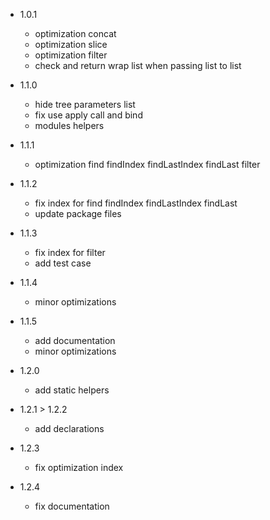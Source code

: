 - 1.0.1
    - optimization concat
    - optimization slice
    - optimization filter
    - check and return wrap list when passing list to list

- 1.1.0
    - hide tree parameters list
    - fix use apply call and bind
    - modules helpers

- 1.1.1
    - optimization find findIndex findLastIndex findLast filter

- 1.1.2
    - fix index for find findIndex findLastIndex findLast
    - update package files

- 1.1.3
    - fix index for filter
    - add test case

- 1.1.4
    - minor optimizations

- 1.1.5
    - add documentation
    - minor optimizations

- 1.2.0
    - add static helpers

- 1.2.1 > 1.2.2
    - add declarations

- 1.2.3
    - fix optimization index

- 1.2.4
    - fix documentation
